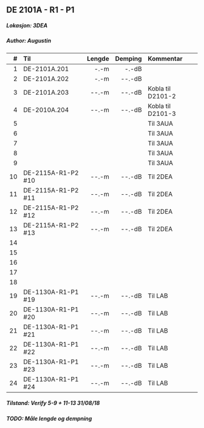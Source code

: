 ## DE 2101A - R1 - P1
##### Lokasjon: 3DEA
##### Author: Augustin

|  #  |        Til       |Lengde|Demping|     Kommentar   |
|----:|:-----------------|-----:|------:|:----------------|
|    1|DE-2101A.201      |  -.-m|  -.-dB|                 |
|    2|DE-2101A.202      |  -.-m| --.-dB|                 |
|    3|DE-2101A.203      | --.-m| --.-dB|Kobla til D2101-2|
|    4|DE-2010A.204      | --.-m| --.-dB|Kobla til D2101-3|
|    5|                  |      |       |Til 3AUA         |
|    6|                  |      |       |Til 3AUA         |
|    7|                  |      |       |Til 3AUA         |
|    8|                  |      |       |Til 3AUA         |
|    9|                  |      |       |Til 3AUA         |
|   10|DE-2115A-R1-P2 #10| --.-m| --.-dB|Til 2DEA         | 
|   11|DE-2115A-R1-P2 #11| --.-m| --.-dB|Til 2DEA         |
|   12|DE-2115A-R1-P2 #12| --.-m| --.-dB|Til 2DEA         |
|   13|DE-2115A-R1-P2 #13| --.-m| --.-dB|Til 2DEA         |
|   14|                  |      |       |                 |
|   15|                  |      |       |                 |
|   16|                  |      |       |                 |
|   17|                  |      |       |                 | 
|   18|                  |      |       |                 |
|   19|DE-1130A-R1-P1 #19| --.-m| --.-dB|Til LAB          |
|   20|DE-1130A-R1-P1 #20| --.-m| --.-dB|Til LAB          |
|   21|DE-1130A-R1-P1 #21| --.-m| --.-dB|Til LAB          |
|   22|DE-1130A-R1-P1 #22| --.-m| --.-dB|Til LAB          |
|   23|DE-1130A-R1-P1 #23| --.-m| --.-dB|Til LAB          |
|   24|DE-1130A-R1-P1 #24| --.-m| --.-dB|Til LAB          |

##### Tilstand: Verify 5-9 + 11-13 31/08/18
##### TODO: Måle lengde og dempning
